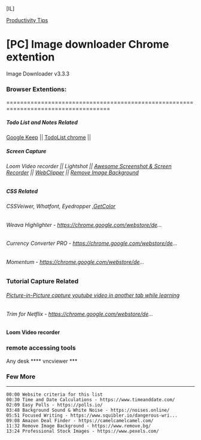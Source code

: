 [IL]

[Productivity Tips](https://github.com/atiq-shumon/Prod-tools-health-exer-meet-life-skills-medi-comm-inspi-leader-succ-yog-cele-nego-deba-mind-subcon/blob/main/README.md)

[PC]
Image downloader Chrome extention
======================================
Image Downloader v3.3.3

### Browser Extentions:
====================================================================================
##### Todo List and Notes Related
[Google Keep](https://chrome.google.com/webstore/detail/google-keep-chrome-extens/lpcaedmchfhocbbapmcbpinfpgnhiddi) || [TodoList chrome](https://chrome.google.com/webstore/detail/todoist-for-chrome/jldhpllghnbhlbpcmnajkpdmadaolakh) || []()

##### Screen Capture
###### Loom Video recorder || Lightshot || [Awesome Screenshot & Screen Recorder](https://chrome.google.com/webstore/detail/awesome-screenshot-screen/nlipoenfbbikpbjkfpfillcgkoblgpmj?hl=en) || [WebClipper](https://chrome.google.com/webstore/detail/notebook-web-clipper/cneaciknhhaahhdediboeafhdlbdoodg) || [Remove Image Background](https://www.remove.bg/)
##### CSS Related
###### CSSVeiwer, Whatfont, Eyedropper ,[GetColor](https://chrome.google.com/webstore/de...)

###### Weava Highlighter - https://chrome.google.com/webstore/de...
###### Currency Converter PRO - https://chrome.google.com/webstore/de...
###### Momentum - https://chrome.google.com/webstore/de...
### Tutorial Capture Related
###### [Picture-in-Picture capture youtube video in another tab while learning](https://chrome.google.com/webstore/detail/picture-in-picture-for-ch/ekoomohieogfomodjdjjfdammloodeih)
###### Trim for Netflix - https://chrome.google.com/webstore/de...

#### Loom Video recorder

### remote accessing tools

Any desk **** vncviewer *** 

### Few More
-------------------
```
00:00 Website criteria for this list
00:30 Time and Date Calculations - https://www.timeanddate.com/
02:09 Easy Polls - https://polls.io/
03:48 Background Sound & White Noise - https://noises.online/
05:51 Focused Writing - https://www.squibler.io/dangerous-wri...
09:08 Amazon Deal Finder - https://camelcamelcamel.com/
11:32 Remove Image Background - https://www.remove.bg/
13:24 Professional Stock Images - https://www.pexels.com/
```
